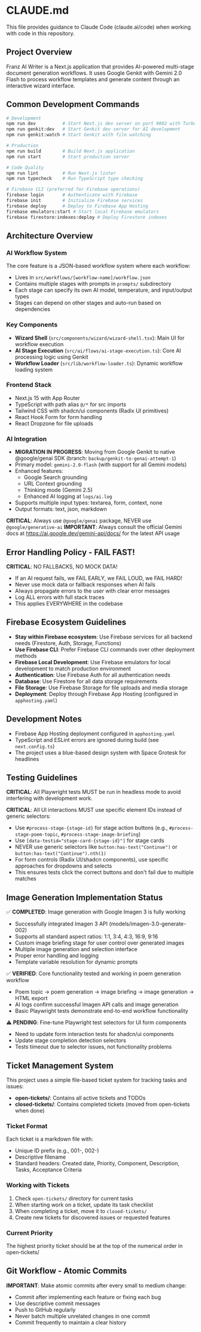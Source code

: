 # CLAUDE.md

This file provides guidance to Claude Code (claude.ai/code) when working with code in this repository.

## Project Overview

Franz AI Writer is a Next.js application that provides AI-powered multi-stage document generation workflows. It uses Google Genkit with Gemini 2.0 Flash to process workflow templates and generate content through an interactive wizard interface.

## Common Development Commands

```bash
# Development
npm run dev          # Start Next.js dev server on port 9002 with Turbopack
npm run genkit:dev   # Start Genkit dev server for AI development
npm run genkit:watch # Start Genkit with file watching

# Production
npm run build        # Build Next.js application
npm run start        # Start production server

# Code Quality
npm run lint         # Run Next.js linter
npm run typecheck    # Run TypeScript type checking

# Firebase CLI (preferred for Firebase operations)
firebase login       # Authenticate with Firebase
firebase init        # Initialize Firebase services
firebase deploy      # Deploy to Firebase App Hosting
firebase emulators:start # Start local Firebase emulators
firebase firestore:indexes:deploy # Deploy Firestore indexes
```

## Architecture Overview

### AI Workflow System
The core feature is a JSON-based workflow system where each workflow:
- Lives in `src/workflows/[workflow-name]/workflow.json`
- Contains multiple stages with prompts in `prompts/` subdirectory
- Each stage can specify its own AI model, temperature, and input/output types
- Stages can depend on other stages and auto-run based on dependencies

### Key Components
- **Wizard Shell** (`src/components/wizard/wizard-shell.tsx`): Main UI for workflow execution
- **AI Stage Execution** (`src/ai/flows/ai-stage-execution.ts`): Core AI processing logic using Genkit
- **Workflow Loader** (`src/lib/workflow-loader.ts`): Dynamic workflow loading system

### Frontend Stack
- Next.js 15 with App Router
- TypeScript with path alias `@/*` for src imports
- Tailwind CSS with shadcn/ui components (Radix UI primitives)
- React Hook Form for form handling
- React Dropzone for file uploads

### AI Integration
- **MIGRATION IN PROGRESS**: Moving from Google Genkit to native @google/genai SDK (branch: `backup/genkit-to-genai-attempt-1`)
- Primary model: `gemini-2.0-flash` (with support for all Gemini models)
- Enhanced features:
  - Google Search grounding
  - URL Context grounding
  - Thinking mode (Gemini 2.5)
  - Enhanced AI logging at `logs/ai.log`
- Supports multiple input types: textarea, form, context, none
- Output formats: text, json, markdown

**CRITICAL**: Always use `@google/genai` package, NEVER use `@google/generative-ai`
**IMPORTANT**: Always consult the official Gemini docs at https://ai.google.dev/gemini-api/docs/ for the latest API usage

## Error Handling Policy - FAIL FAST!

**CRITICAL**: NO FALLBACKS, NO MOCK DATA!
- If an AI request fails, we FAIL EARLY, we FAIL LOUD, we FAIL HARD!
- Never use mock data or fallback responses when AI fails
- Always propagate errors to the user with clear error messages
- Log ALL errors with full stack traces
- This applies EVERYWHERE in the codebase

## Firebase Ecosystem Guidelines

- **Stay within Firebase ecosystem**: Use Firebase services for all backend needs (Firestore, Auth, Storage, Functions)
- **Use Firebase CLI**: Prefer Firebase CLI commands over other deployment methods
- **Firebase Local Development**: Use Firebase emulators for local development to match production environment
- **Authentication**: Use Firebase Auth for all authentication needs
- **Database**: Use Firestore for all data storage requirements
- **File Storage**: Use Firebase Storage for file uploads and media storage
- **Deployment**: Deploy through Firebase App Hosting (configured in `apphosting.yaml`)

## Development Notes

- Firebase App Hosting deployment configured in `apphosting.yaml`
- TypeScript and ESLint errors are ignored during build (see `next.config.ts`)
- The project uses a blue-based design system with Space Grotesk for headlines

## Testing Guidelines

**CRITICAL**: All Playwright tests MUST be run in headless mode to avoid interfering with development work.

**CRITICAL**: All UI interactions MUST use specific element IDs instead of generic selectors:
- Use `#process-stage-{stage-id}` for stage action buttons (e.g., `#process-stage-poem-topic`, `#process-stage-image-briefing`)
- Use `[data-testid="stage-card-{stage-id}"]` for stage cards
- NEVER use generic selectors like `button:has-text("Continue")` or `button:has-text("Continue").nth(1)`
- For form controls (Radix UI/shadcn components), use specific approaches for dropdowns and selects
- This ensures tests click the correct buttons and don't fail due to multiple matches

## Image Generation Implementation Status

✅ **COMPLETED**: Image generation with Google Imagen 3 is fully working
- Successfully integrated Imagen 3 API (models/imagen-3.0-generate-002)
- Supports all standard aspect ratios: 1:1, 3:4, 4:3, 16:9, 9:16
- Custom image briefing stage for user control over generated images
- Multiple image generation and selection interface
- Proper error handling and logging
- Template variable resolution for dynamic prompts

✅ **VERIFIED**: Core functionality tested and working in poem generation workflow
- Poem topic → poem generation → image briefing → image generation → HTML export
- AI logs confirm successful Imagen API calls and image generation
- Basic Playwright tests demonstrate end-to-end workflow functionality

⚠️ **PENDING**: Fine-tune Playwright test selectors for UI form components
- Need to update form interaction tests for shadcn/ui components
- Update stage completion detection selectors
- Tests timeout due to selector issues, not functionality problems

## Ticket Management System

This project uses a simple file-based ticket system for tracking tasks and issues:

- **open-tickets/**: Contains all active tickets and TODOs
- **closed-tickets/**: Contains completed tickets (moved from open-tickets when done)

### Ticket Format
Each ticket is a markdown file with:
- Unique ID prefix (e.g., 001-, 002-)
- Descriptive filename
- Standard headers: Created date, Priority, Component, Description, Tasks, Acceptance Criteria

### Working with Tickets
1. Check `open-tickets/` directory for current tasks
2. When starting work on a ticket, update its task checklist
3. When completing a ticket, move it to `closed-tickets/`
4. Create new tickets for discovered issues or requested features

### Current Priority
The highest priority ticket should be at the top of the numerical order in open-tickets/

## Git Workflow - Atomic Commits

**IMPORTANT**: Make atomic commits after every small to medium change:
- Commit after implementing each feature or fixing each bug
- Use descriptive commit messages
- Push to GitHub regularly
- Never batch multiple unrelated changes in one commit
- Commit frequently to maintain a clear history